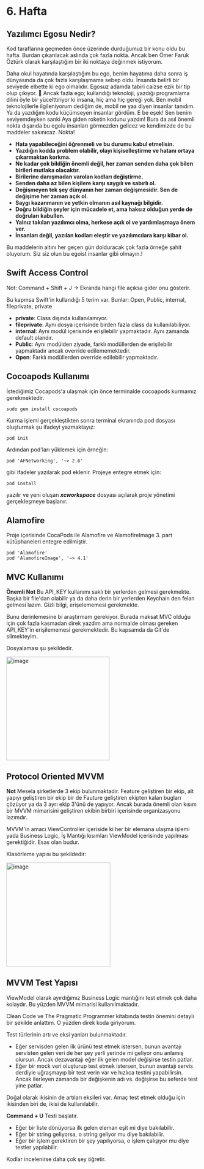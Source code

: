 # 6. Hafta
 
## Yazılımcı Egosu Nedir?

Kod taraflarına geçmeden önce üzerinde durduğumuz bir konu oldu bu hafta. Burdan çıkarılacak aslında çok fazla nokta. Ancak ben Ömer Faruk Öztürk olarak karşılaştığım bir iki noktaya değinmek istiyorum.

Daha okul hayatında karşılaştığım bu ego, benim hayatıma daha sonra iş dünyasında da çok fazla karşılaşmama sebep oldu. İnsanda belirli bir seviyede elbette ki ego olmalıdır. Egosuz adamda tabiri caizse ezik bir tip olup çıkıyor. 🙂 Ancak fazla ego; kullandığı teknoloji, yazdığı programlama dilini öyle bir yücelttiriyor ki insana, hiç ama hiç gereği yok. Ben mobil teknolojilerle ilgileniyorum dediğim de, mobil ne yaa diyen insanlar tanıdım. Ya da yazdığım kodu küçümseyen insanlar gördüm. E be eşek! Sen benim seviyemdeyken sanki Aya giden roketin kodunu yazdın! Bura da asıl önemli nokta dışarıda bu egolu insanları görmezden gelicez ve kendimizde de bu maddeler sakınıcaz. Nokta!

* **Hata yapabileceğini öğrenmeli ve bu durumu kabul etmelisin.** 
* **Yazdığın kodda problem olabilir, olayı kişiselleştirme ve hatanı ortaya çıkarmaktan korkma.**
* **Ne kadar çok bildiğin önemli değil, her zaman senden daha çok bilen birileri mutlaka olacaktır.**
* **Birilerine danışmadan varolan kodları değiştirme.**
* **Senden daha az bilen kişilere karşı saygılı ve sabırlı ol.**
* **Değişmeyen tek şey dünyanın her zaman değişmesidir. Sen de değişime her zaman açık ol.**
* **Saygı kazanmanın ve yetkin olmanın asıl kaynağı bilgidir.**
* **Doğru bildiğin şeyler için mücadele et, ama haksız olduğun yerde de doğruları kabullen.**
* **Yalnız takılan yazılımcı olma, herkese açık ol ve yardımlaşmaya önem ver.**
* **İnsanları değil, yazılan kodları eleştir ve yazılımcılara karşı kibar ol.**

Bu maddelerin altını her geçen gün dolduracak çok fazla örneğe şahit oluyorum. Siz siz olun bu egoist insanlar gibi olmayın.!
 
## Swift Access Control

Not: Command + Shift + J -> Ekranda hangi file açıksa gider onu gösterir.

Bu kapmsa Swift'in kullandığı 5 terim var. Bunlar: Open, Public, internal, fileprivate, private

* **private**: Class dışında kullanılamıyor.
* **fileprivate**: Aynı dosya içerisinde birden fazla class da kullanılabiliyor.
* **internal**: Aynı modül içerisinde erişilebilir yapmaktadır. Aynı zamanda default olandır.
* **Public**: Aynı modülden ziyade, farklı modüllerden de erişilebilir yapmaktadır ancak override edilememektedir.
* **Open**: Farklı modüllerden override edilebilir yapmaktadır.

## Cocoapods Kullanımı

İstediğimiz Cocapods'a ulaşmak için önce terminalde cocoapods kurmamız gerekmektedir.

```sudo gem install cocoapods```

Kurma işlemi gerçekleştikten sonra terminal ekranında pod dosyası oluşturmak şu ifadeyi yazmaktayız:

```pod init```

Ardından pod'ları yüklemek için örneğin:

```pod 'AFNetworking', '~> 2.6'```

gibi ifadeler yazılarak pod eklenir. Projeye entegre etmek için:

```pod install```

yazılır ve yeni oluşan ***xcworkspace*** dosyası açılarak proje yönetimi gerçekleşmeye başlanır.

## Alamofire

Proje içerisinde CocaPods ile Alamofire ve AlamofireImage 3. part kütüphaneleri entegre edilmiştir.

```
pod 'Alamofire'
pod 'AlamofireImage', '~> 4.1' 
```

## MVC Kullanımı

**Önemli Not** Bu API_KEY kullanımı saklı bir yerlerden gelmesi gerekmekte. Başka bir file'dan olabilir ya da daha derin bir yerlerden Keychain den felan gelmesi lazım. Gizli bilgi, erişelememesi gerekmekte.

Bunu derinlemesine bi araştırmam gerekiyor. Burada maksat MVC olduğu için çok fazla kasmadan direk yazdım ama normalde olması gereken API_KEY'in erişilememesi gerekmektedir. Bu kapsamda da Git'de silmekteyim.

Dosyalaması şu şekildedir.

<img width="270" alt="image" src="https://user-images.githubusercontent.com/56068905/206101392-89ba4b12-31e7-4009-93e7-2a03fcb06e0a.png">

## Protocol Oriented MVVM

**Not** Mesela şirketlerde 3 ekip bulunmaktadır. Feature geliştiren bir ekip, alt yapıyı geliştiren bir ekip bir de Fauture geliştiren ekipten kalan bugları çözüyor ya da 3 ayrı ekip 3'ünü de yapıyor. Ancak burada önemli olan kısım bir MVVM mimarisini geliştiren ekibin birbiri içerisinde organizasyonu lazımdır.

MVVM'in amacı ViewController içeriside ki her bir elemana ulaşma işlemi yada Business Logic, İş Mantığı kısımları ViewModel içerisinde yapılması gerektiğidir. Esas olan budur.

Klasörleme yapısı bu şekildedir:

<img width="272" alt="image" src="https://user-images.githubusercontent.com/56068905/206147704-c75628f6-dfde-4248-8521-991d652978df.png">

## MVVM Test Yapısı

ViewModel olarak ayırdığımız Business Logic mantığını test etmek çok daha kolaydır. Bu yüzden MVVM mimarisi kullanılmaktadır.

Clean Code ve The Pragmatic Programmer kitabında testin önemini detaylı bir şekilde anlattım. O yüzden direk koda giriyorum.

Test türlerinin artı ve eksi yanları bulunmaktadır.

* Eğer servisden gelen ilk ürünü test etmek istersen, bunun avantajı servisten gelen veri de her şey yerli yerinde mi geliyor onu anlamış olursun. Ancak dezavantajı eğer ilk gelen model değişirse testin patlar.
* Eğer bir mock veri oluşturup test etmek istersen, bunun avantajı servis derdiyle uğraşmayıp bir test verin var ve hızlıca testini yapabilirsin. Ancak ilerleyen zamanda bir değişkenin adı vs. değişirse bu seferde test yine patlar.

Doğal olarak ikisinin de artıları eksileri var. Amaç test etmek olduğu için ikisinden biri de, ikisi de kullanılabilir.

**Command + U** Testi başlatır.

* Eğer bir liste dönüyorsa ilk gelen eleman eşit mi diye bakılabilir.
* Eğer bir string geliyorsa, o string geliyor mu diye bakılabilir.
* Eğer bir işlem gerektiren bir şey yapılıyorsa, o işlem çalışıyor mu diye testler yapılabilir.

Kodlar incelenirse daha çok şey öğretir.

